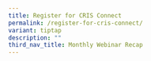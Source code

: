```yaml
---
title: Register for CRIS Connect
permalink: /register-for-cris-connect/
variant: tiptap
description: ""
third_nav_title: Monthly Webinar Recap
---
```

